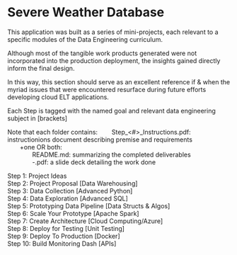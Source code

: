 # Severe Weather Database

This application was built as a series of mini-projects, each relevant to a specific
modules of the Data Engineering curriculum.

Although most of the tangible work products generated were not incorporated into the
production deployment, the insights gained directly inform the final design.

In this way, this section should serve as an excellent reference if & when the myriad
issues that were encountered resurface during future efforts developing cloud ELT applications.

Each Step is tagged with the named goal and relevant data engineering subject in [brackets]

Note that each folder contains:
&emsp;&emsp;Step_<#>_Instructions.pdf: instructionions document describing premise and requirements <br>
&emsp;&emsp;+one OR both: <br>
&emsp;&emsp;&emsp;&emsp;README.md: summarizing the completed deliverables <br>
&emsp;&emsp;&emsp;&emsp;-<named goal>.pdf: a slide deck detailing the work done <br>

Step  1: Project Ideas<br>
Step  2: Project Proposal [Data Warehousing]<br>
Step  3: Data Collection [Advanced Python]<br>
Step  4: Data Exploration [Advanced SQL]<br>
Step  5: Prototyping Data Pipeline [Data Structs & Algos]<br>
Step  6: Scale Your Prototype [Apache Spark]<br>
Step  7: Create Architecture [Cloud Computing/Azure]<br>
Step  8: Deploy for Testing [Unit Testing]<br>
Step  9: Deploy To Production [Docker]<br>
Step 10: Build Monitoring Dash [APIs]<br>
